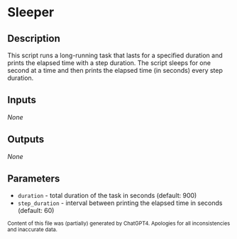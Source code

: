 # Sleeper
## Description
This script runs a long-running task that lasts for a specified duration and prints the elapsed time with a step duration. The script sleeps for one second at a time and then prints the elapsed time (in seconds) every step duration.

## Inputs
_None_

## Outputs
_None_

## Parameters
- `duration` - total duration of the task in seconds (default: 900)
- `step_duration` - interval between printing the elapsed time in seconds (default: 60)

<sub>Content of this file was (partially) generated by ChatGPT4. Apologies for all inconsistencies and inaccurate data.</sub>